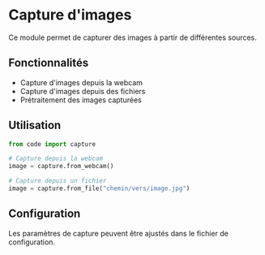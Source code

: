 # Capture d'images

Ce module permet de capturer des images à partir de différentes sources.

## Fonctionnalités

- Capture d'images depuis la webcam
- Capture d'images depuis des fichiers
- Prétraitement des images capturées

## Utilisation

```python
from code import capture

# Capture depuis la webcam
image = capture.from_webcam()

# Capture depuis un fichier
image = capture.from_file("chemin/vers/image.jpg")
```

## Configuration

Les paramètres de capture peuvent être ajustés dans le fichier de configuration. 